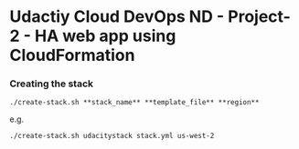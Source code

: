 # Udactiy Cloud DevOps ND - Project-2 - HA web app using CloudFormation

### Creating the stack 

`./create-stack.sh **stack_name** **template_file** **region**`

e.g.

`./create-stack.sh udacitystack stack.yml us-west-2`
